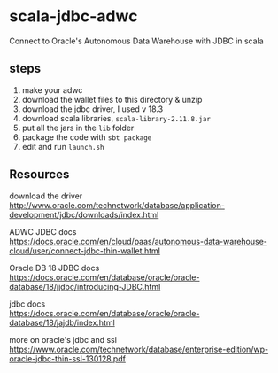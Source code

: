 # scala-jdbc-adwc
Connect to Oracle's Autonomous Data Warehouse with JDBC in scala


## steps 
1. make your adwc
1. download the wallet files to this directory & unzip
1. download the jdbc driver, I used v 18.3
1. download scala libraries, `scala-library-2.11.8.jar`
1. put all the jars in the `lib` folder
1. package the code with `sbt package`
1. edit and run `launch.sh`

## Resources 

download the driver   
http://www.oracle.com/technetwork/database/application-development/jdbc/downloads/index.html

ADWC JDBC docs   
https://docs.oracle.com/en/cloud/paas/autonomous-data-warehouse-cloud/user/connect-jdbc-thin-wallet.html 

Oracle DB 18 JDBC docs  
https://docs.oracle.com/en/database/oracle/oracle-database/18/jjdbc/introducing-JDBC.html 

jdbc docs  
https://docs.oracle.com/en/database/oracle/oracle-database/18/jajdb/index.html  


more on oracle's jdbc and ssl   
https://www.oracle.com/technetwork/database/enterprise-edition/wp-oracle-jdbc-thin-ssl-130128.pdf